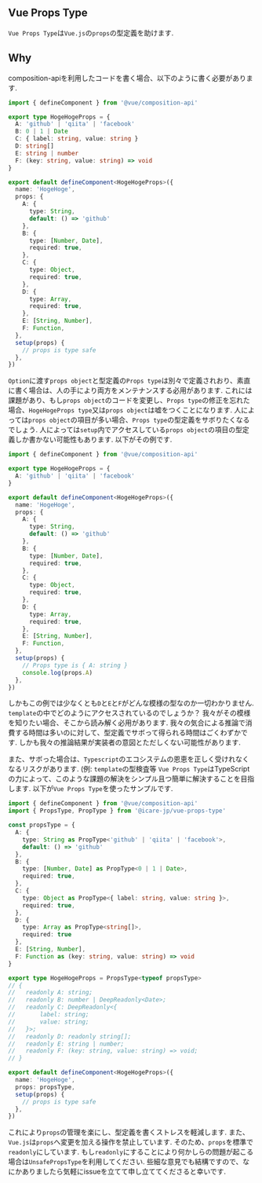 ## Vue Props Type

`Vue Props Type`は`Vue.js`の`props`の型定義を助けます.

## Why

composition-apiを利用したコードを書く場合、以下のように書く必要があります.

```typescript
import { defineComponent } from '@vue/composition-api'

export type HogeHogeProps = {
  A: 'github' | 'qiita' | 'facebook'
  B: 0 | 1 | Date
  C: { label: string, value: string }
  D: string[]
  E: string | number
  F: (key: string, value: string) => void
}

export default defineComponent<HogeHogeProps>({
  name: 'HogeHoge',
  props: {
    A: {
      type: String,
      default: () => 'github'
    },
    B: {
      type: [Number, Date],
      required: true,
    },
    C: {
      type: Object,
      required: true,
    },
    D: {
      type: Array,
      required: true,
    },
    E: [String, Number],
    F: Function,
  },
  setup(props) {
    // props is type safe
  },
})
```

`Option`に渡す`props object`と型定義の`Props type`は別々で定義されおり、素直に書く場合は、人の手により両方をメンテナンスする必用があります.
これには課題があり、もし`props object`のコードを変更し、`Props type`の修正を忘れた場合、`HogeHogeProps type`又は`props object`は嘘をつくことになります.
人によっては`props object`の項目が多い場合、`Props type`の型定義をサボりたくなるでしょう.
人によっては`setup`内でアクセスしている`props object`の項目の型定義しか書かない可能性もあります.
以下がその例です.

```typescript
import { defineComponent } from '@vue/composition-api'

export type HogeHogeProps = {
  A: 'github' | 'qiita' | 'facebook'
}

export default defineComponent<HogeHogeProps>({
  name: 'HogeHoge',
  props: {
    A: {
      type: String,
      default: () => 'github'
    },
    B: {
      type: [Number, Date],
      required: true,
    },
    C: {
      type: Object,
      required: true,
    },
    D: {
      type: Array,
      required: true,
    },
    E: [String, Number],
    F: Function,
  },
  setup(props) {
    // Props type is { A: string }
    console.log(props.A)
  },
})
```

しかもこの例では少なくとも`D`と`E`と`F`がどんな模様の型なのか一切わかりません.
`template`の中でどのようにアクセスされているのでしょうか？
我々がその模様を知りたい場合、そこから読み解く必用があります.
我々の気合による推論で消費する時間は多いのに対して、型定義でサボって得られる時間はごくわずかです.
しかも我々の推論結果が実装者の意図とただしくない可能性があります.

また、サボった場合は、`Typescript`のエコシステムの恩恵を正しく受けれなくなるリスクがあります. (例: `template`の型検査等
`Vue Props Type`はTypeScriptの力によって、このような課題の解決をシンプル且つ簡単に解決することを目指します.
以下が`Vue Props Type`を使ったサンプルです.

```typescript
import { defineComponent } from '@vue/composition-api'
import { PropsType, PropType } from '@icare-jp/vue-props-type'

const propsType = {
  A: {
    type: String as PropType<'github' | 'qiita' | 'facebook'>,
    default: () => 'github'
  },
  B: {
    type: [Number, Date] as PropType<0 | 1 | Date>,
    required: true,
  },
  C: {
    type: Object as PropType<{ label: string, value: string }>,
    required: true,
  },
  D: {
    type: Array as PropType<string[]>,
    required: true
  },
  E: [String, Number],
  F: Function as (key: string, value: string) => void
}

export type HogeHogeProps = PropsType<typeof propsType>
// {
//   readonly A: string;
//   readonly B: number | DeepReadonly<Date>;
//   readonly C: DeepReadonly<{
//       label: string;
//       value: string;
//   }>;
//   readonly D: readonly string[];
//   readonly E: string | number;
//   readonly F: (key: string, value: string) => void;
// }

export default defineComponent<HogeHogeProps>({
  name: 'HogeHoge',
  props: propsType,
  setup(props) {
    // props is type safe
  },
})
```

これにより`props`の管理を楽にし、型定義を書くストレスを軽減します.
また、`Vue.js`は`props`へ変更を加える操作を禁止しています.
そのため、`props`を標準で`readonly`にしています.
もし`readonly`にすることにより何かしらの問題が起こる場合は`UnsafePropsType`を利用してください.
些細な意見でも結構ですので、なにかありましたら気軽にissueを立てて申し立ててくださると幸いです.
